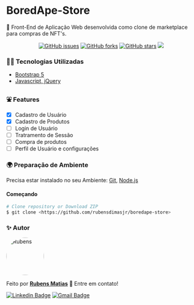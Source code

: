 # BoredApe-Store

🚀 Front-End de Aplicação Web desenvolvida como clone de marketplace para compras de NFT's.
<div align="center"><a href="https://github.com/rubensdimasjr/boredape-store/issues"><img alt="GitHub issues" src="https://img.shields.io/github/issues/rubensdimasjr/boredape-store"></a>&nbsp<a href="https://github.com/rubensdimasjr/boredape-store/network"><img alt="GitHub forks" src="https://img.shields.io/github/forks/rubensdimasjr/boredape-store"></a>&nbsp<a href="https://github.com/rubensdimasjr/boredape-store/stargazers"><img alt="GitHub stars" src="https://img.shields.io/github/stars/rubensdimasjr/boredape-store"></a>&nbsp<img src="https://img.shields.io/badge/status-in%20progress-blue?style=social&logo=appveyor"></div>

### 👨‍💻 Tecnologias Utilizadas
<ul>
<li><a href="https://getbootstrap.com/">Bootstrap 5</a></li>
<li><a href="https://jquery.com/">Javascript, jQuery</a></li>
</ul>

<h3 id="#feat">⛲ Features</h3>

- [x] Cadastro de Usuário
- [x] Cadastro de Produtos
- [ ] Login de Usuário
- [ ] Tratramento de Sessão
- [ ] Compra de produtos
- [ ] Perfil de Usuário e configurações

### 🌍 Preparação de Ambiente

Precisa estar instalado no seu Ambiente: [Git](https://git-scm.com), [Node.js](https://nodejs.org/en/)

#### Começando

```bash
# Clone repository or Download ZIP 
$ git clone <https://github.com/rubensdimasjr/boredape-store>
```

### ✨ Autor

<a href="https://github.com/rubensdimasjr">
<img src="https://i.imgur.com/ZC8xQWi.jpg" width="100" alt="Rubens" style="border-radius:50%">
</a>

Feito por <a href="https://github.com/rubensdimasjr"><b>Rubens Matias</b></a> 🚀 Entre em contato!

[![Linkedin Badge](https://img.shields.io/badge/-Rubens-blue?style=flat-square&logo=Linkedin&logoColor=white&link=https://www.linkedin.com/in/rubensdimasjr/)](https://www.linkedin.com/in/rubensdimasjr/) 
[![Gmail Badge](https://img.shields.io/badge/-contato.rubensdimas@gmail.com-c14438?style=flat-square&logo=Gmail&logoColor=white&link=mailto:contato.rubensdimas@gmail.com)](mailto:contato.rubensdimas@gmail.com)
